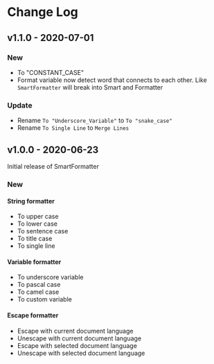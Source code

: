 # Change Log

## v1.1.0 - 2020-07-01

### New

- To "CONSTANT_CASE"
- Format variable now detect word that connects to each other. Like `SmartFormatter` will break into Smart and Formatter

### Update

- Rename `To "Underscore_Variable"` to `To "snake_case"`
- Rename `To Single Line` to `Merge Lines`

## v1.0.0 - 2020-06-23

Initial release of SmartFormatter

### New

#### String formatter

- To upper case
- To lower case
- To sentence case
- To title case
- To single line

#### Variable formatter

- To underscore variable
- To pascal case
- To camel case
- To custom variable

#### Escape formatter

- Escape with current document language
- Unescape with current document language
- Escape with selected document language
- Unescape with selected document language
